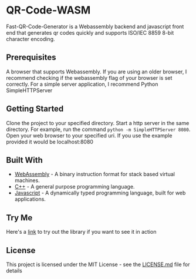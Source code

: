 # QR-Code-WASM
Fast-QR-Code-Generator is a Webassembly backend and javascript front end that generates qr codes quickly and supports ISO/IEC 8859 8-bit character encoding.

## Prerequisites
A browser that supports Webassembly.
If you are using an older browser, I recommend checking if the webassembly flag of your browser is set correctly.
For a simple server application, I recommend Python SimpleHTTPServer

## Getting Started
Clone the project to your specified directory.
Start a http server in the same directory. For example, run the command `python -m SimpleHTTPServer 8080`.
Open your web browser to your specified uri. If you use the example provided it would be localhost:8080

## Built With
* [WebAssembly](https://webassembly.org/) - A binary instruction format for stack based virtual machines.
* [C++](https://en.wikipedia.org/wiki/C%2B%2B) - A general purpose programming language.
* [Javascript](https://en.wikipedia.org/wiki/JavaScript) - A dynamically typed programming language, built for web applications.

## Try Me
Here's a [link](https://CoolRCodes.machrinome.com) to try out the library if you want to see it in action
## License

This project is licensed under the MIT License - see the [LICENSE.md](https://github.com/FrontRowWithJ/Fast-QR-Code-Generator/blob/master/LICENSE) file for details
